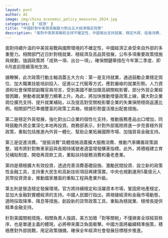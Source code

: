 ```yaml
---
layout: post
author: AI
image: img/china_economic_policy_measures_2024.jpg
categories: [ '經濟' ]
title: "中國針對中美貿易戰壓力祭出五大經濟穩定政策"
description: "面對中美貿易戰和全球不確定性，中國推出支持就業、穩定外貿、促進消費、擴大有效投資及優化發展環境的政策組合，落實精準對策以應對外部衝擊，確保全年經濟社會發展目標穩步推進。"
---
```

面對持續升溫的中美貿易戰與國際環境的不確定性，中國經濟正承受來自外部的多重壓力。相關部門近日針對穩就業、穩經濟及高品質發展，公布多項重要政策措施與規劃，強調政策將「成熟一項、出台一項」，確保關鍵舉措在今年第二季度、即6月底前陸續落地生效。

據瞭解，此次政策行動主軸涵蓋五大方向：第一是支持就業，通過鼓勵企業穩定崗位、加大職業技能培訓投入、促進以工代賑等方式，應對嚴峻的就業形勢。人力資源和社會保障部副職官員坦言，受到美國不斷加徵高額關稅影響，部分外貿企業經營困難，勞動者就業壓力顯著上升。為此，將加快推動增量政策上線，擴大對企業崗位擴充支持、提升就業補貼，以及提高對受關稅影響企業的失業保險穩崗返還比例。相關部門已準備豐富的政策工具箱，根據形勢靈活推出配套措施。

第二是穩定外貿發展，強化對出口企業的個性化支持，推動服務產品出口增加，同時鼓勵外資企業深化本地再投資。商務部表示，針對外部風險將進一步完善穩外貿政策，重點包括推進內外貿一體化、幫助企業拓展國際市場、加強貿易金融支持。

第三是促進消費。“提振消費”具體措施涵蓋擴大服務消費、推動汽車購置政策調整，城市將針對無車家庭與長期待搖號者適當增發購車指標。此外，將積極建立育兒補貼制度，開發再貸款工具，重點扶持服務消費和養老產業。

第四是積極擴大有效投資，透過完善消費基礎設施、激勵民間投資、設立新的政策性金融工具，支持重大民生和高新技術項目興建落實。中央也規劃運用5萬億元人民幣投資資金，推動國家層面的重點工程與產業升級。

第五則是營造穩定發展環境。官方將持續穩定和活躍資本市場，鞏固房地產穩定，並加大金融對實體經濟的支持。中國人民銀行指出，將根據經濟和金融市場動態，適時採取降準、降息等措施，創設新的貨幣政策工具，重點為穩就業、穩增長提供精準金融支持。

針對美國關稅措施，相關負責人強調，美方加徵「對等關稅」不僅損害全球經貿秩序，也是單邊主義的體現，必將帶來廣泛負面衝擊。中國方面將繼續精準施策，積極應對外部挑戰，用足政策儲備，確保全年經濟社會發展目標穩步推進。